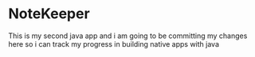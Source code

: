 # NoteKeeper
This is my second java app and i am going to be committing my changes here so i can track my progress in building native apps with java
